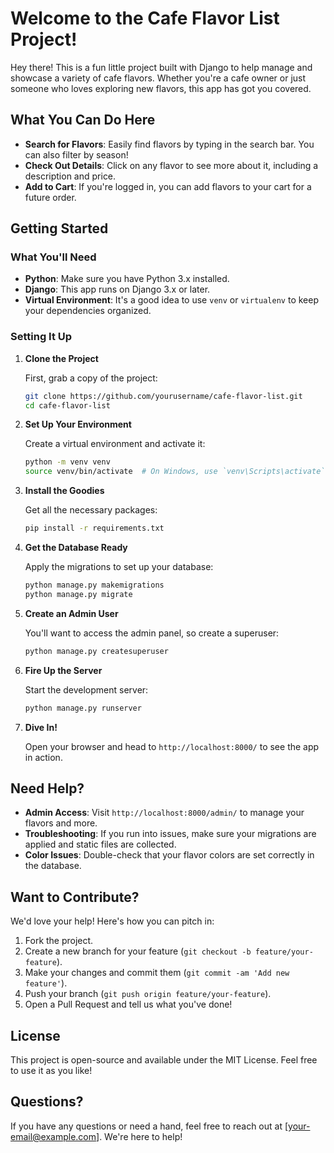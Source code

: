 # Welcome to the Cafe Flavor List Project!

Hey there! This is a fun little project built with Django to help manage and showcase a variety of cafe flavors. Whether you're a cafe owner or just someone who loves exploring new flavors, this app has got you covered.

## What You Can Do Here

- **Search for Flavors**: Easily find flavors by typing in the search bar. You can also filter by season!
- **Check Out Details**: Click on any flavor to see more about it, including a description and price.
- **Add to Cart**: If you're logged in, you can add flavors to your cart for a future order.

## Getting Started

### What You'll Need

- **Python**: Make sure you have Python 3.x installed.
- **Django**: This app runs on Django 3.x or later.
- **Virtual Environment**: It's a good idea to use `venv` or `virtualenv` to keep your dependencies organized.

### Setting It Up

1. **Clone the Project**

   First, grab a copy of the project:

   ```bash
   git clone https://github.com/yourusername/cafe-flavor-list.git
   cd cafe-flavor-list
   ```

2. **Set Up Your Environment**

   Create a virtual environment and activate it:

   ```bash
   python -m venv venv
   source venv/bin/activate  # On Windows, use `venv\Scripts\activate`
   ```

3. **Install the Goodies**

   Get all the necessary packages:

   ```bash
   pip install -r requirements.txt
   ```

4. **Get the Database Ready**

   Apply the migrations to set up your database:

   ```bash
   python manage.py makemigrations
   python manage.py migrate
   ```

5. **Create an Admin User**

   You'll want to access the admin panel, so create a superuser:

   ```bash
   python manage.py createsuperuser
   ```

6. **Fire Up the Server**

   Start the development server:

   ```bash
   python manage.py runserver
   ```

7. **Dive In!**

   Open your browser and head to `http://localhost:8000/` to see the app in action.

## Need Help?

- **Admin Access**: Visit `http://localhost:8000/admin/` to manage your flavors and more.
- **Troubleshooting**: If you run into issues, make sure your migrations are applied and static files are collected.
- **Color Issues**: Double-check that your flavor colors are set correctly in the database.

## Want to Contribute?

We'd love your help! Here's how you can pitch in:

1. Fork the project.
2. Create a new branch for your feature (`git checkout -b feature/your-feature`).
3. Make your changes and commit them (`git commit -am 'Add new feature'`).
4. Push your branch (`git push origin feature/your-feature`).
5. Open a Pull Request and tell us what you've done!

## License

This project is open-source and available under the MIT License. Feel free to use it as you like!

## Questions?

If you have any questions or need a hand, feel free to reach out at [your-email@example.com]. We're here to help!
